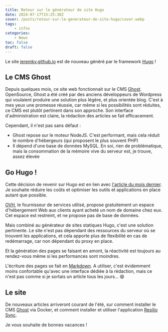 ```yaml
---
title: Retour sur le générateur de site Hugo
date: 2024-07-17T15:25:38Z
cover: /posts/retour-sur-le-generateur-de-site-hugo/cover.webp
tags:
    - infos
categories:
    - News
toc: false
draft: false
---
```


Le site [jeremky.github.io](https://jeremky.github.io) est de nouveau généré par le framework [Hugo](https://gohugo.io) !

## Le CMS Ghost

Depuis quelques mois, ce site web fonctionnait sur le CMS [Ghost](https://ghost.org). OpenSource, Ghost a été créé par des anciens développeurs de Wordpress qui voulaient produire une solution plus légère, et plus orientée blog. C'est à mes yeux une promesse réussie, car même si les possibilités sont réduites, ce CMS est plutôt pertinent dans son approche. Son interface d'administration est claire, la rédaction des articles se fait efficacement.

Cependant, il n'est pas sans défaut :
- Ghost repose sur le moteur NodeJS. C'est performant, mais cela réduit le nombre d'hébergeurs (qui proposent le plus souvent PHP)
- Il dépend d'une base de données MySQL. En soi, rien de problématique, mais la consommation de la mémoire vive du serveur est, je trouve, assez élevée

## Go Hugo !

Cette décision de revenir sur Hugo est en lien avec [l'article du mois dernier](/posts/informations-au-sujet-du-site/). Je souhaite réduire les coûts et optimiser les outils et applications en place autant que possible.

[OVH](https://www.ovhcloud.com/fr/), le fournisseur de services utilisé, propose gratuitement un espace d'hébergement Web aux clients ayant acheté un nom de domaine chez eux. Cet espace est restreint, et ne propose pas de base de données. 

Mais combiné au générateur de sites statiques Hugo, c'est une solution pertinente. Le site n'est pas dépendant des ressources du serveur où se trouvent les applications, et cela apporte plus de flexibilité en cas de redémarrage, car non dépendant du proxy en place.

Et la génération des pages se faisant en amont, la réactivité est toujours au rendez-vous même si les performances sont moindres.

L'écriture des pages se fait en [Markdown](https://fr.wikipedia.org/wiki/Markdown). A utiliser, c'est évidemment moins confortable qu'avec une interface dédiée à la rédaction, mais ce n'est pas comme si je sortais un article tous les jours... :smile:

## Le site

De nouveaux articles arriveront courant de l'été, sur comment installer le CMS [Ghost](https://ghost.org/) via Docker, et comment installer et utiliser l'application [Resilio Sync](https://www.resilio.com/individuals/).

Je vous souhaite de bonnes vacances !
